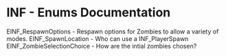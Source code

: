 # INF - Enums Documentation

EINF_RespawnOptions - Respawn options for Zombies to allow a variety of modes.
EINF_SpawnLocation - Who can use a INF_PlayerSpawn
EINF_ZombieSelectionChoice - How are the intial zombies chosen?